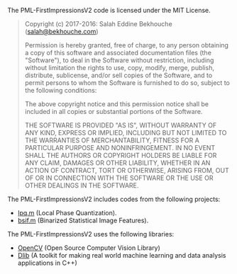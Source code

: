 The PML-FirstImpressionsV2 code is licensed under the MIT License.

> Copyright (c) 2017-2016: Salah Eddine Bekhouche (salah@bekhouche.com)
>
> Permission is hereby granted, free of charge, to any person obtaining
> a copy of this software and associated documentation files (the
> "Software"), to deal in the Software without restriction, including
> without limitation the rights to use, copy, modify, merge, publish,
> distribute, sublicense, and/or sell copies of the Software, and to
> permit persons to whom the Software is furnished to do so, subject to
> the following conditions:
>
> The above copyright notice and this permission notice shall be
> included in all copies or substantial portions of the Software.
>
> THE SOFTWARE IS PROVIDED "AS IS", WITHOUT WARRANTY OF ANY KIND,
> EXPRESS OR IMPLIED, INCLUDING BUT NOT LIMITED TO THE WARRANTIES OF
> MERCHANTABILITY, FITNESS FOR A PARTICULAR PURPOSE AND
> NONINFRINGEMENT. IN NO EVENT SHALL THE AUTHORS OR COPYRIGHT HOLDERS BE
> LIABLE FOR ANY CLAIM, DAMAGES OR OTHER LIABILITY, WHETHER IN AN ACTION
> OF CONTRACT, TORT OR OTHERWISE, ARISING FROM, OUT OF OR IN CONNECTION
> WITH THE SOFTWARE OR THE USE OR OTHER DEALINGS IN THE SOFTWARE.

The PML-FirstImpressionsV2 includes codes from the following projects:

- [lpq.m](http://www.cse.oulu.fi/CMV/Downloads/LPQMatlab) (Local Phase Quantization).
- [bsif.m](http://www.ee.oulu.fi/~jkannala/bsif/bsif.html) (Binarized Statistical Image Features).

The PML-FirstImpressionsV2 uses the following libraries:

- [OpenCV](https://github.com/opencv/opencv) (Open Source Computer Vision Library)
- [Dlib](https://github.com/davisking/dlib) (A toolkit for making real world machine learning and data analysis applications in C++)
